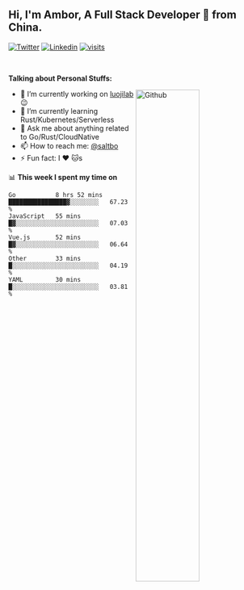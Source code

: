 ## Hi, I'm Ambor, A Full Stack Developer 🚀 from China.

[![Twitter](https://img.shields.io/badge/-saltbo-1ca0f1?style=flat&logo=twitter&logoColor=white)](https://twitter.com/rdsaltbo)
[![Linkedin](https://img.shields.io/badge/-saltbo-blue?style=flat&logo=Linkedin&logoColor=white)](https://www.linkedin.com/in/saltbo/)
[![visits](https://visitor.vercel.app/page/saltbo?color=light-green)](https://github.com/saltbo/)

&nbsp;  

**Talking about Personal Stuffs:**
<!-- Any image aligned to the right. Beware the width  -->
<img width="50%" align="right" alt="Github" src="https://raw.githubusercontent.com/saltbo/saltbo/master/images/git-header.svg" />

- 🔭 I’m currently working on [luojilab](https://github.com/luojilab) :wink:
- 🌱 I’m currently learning Rust/Kubernetes/Serverless
- 💬 Ask me about anything related to Go/Rust/CloudNative
- 📫 How to reach me: [@saltbo](https://twitter.com/rdsaltbo)
- ⚡ Fun fact: I :heart: :cat:s


📊 **This week I spent my time on**
<!--START_SECTION:waka-->
```text
Go           8 hrs 52 mins   ████████████████▓░░░░░░░░   67.23 % 
JavaScript   55 mins         █▓░░░░░░░░░░░░░░░░░░░░░░░   07.03 % 
Vue.js       52 mins         █▓░░░░░░░░░░░░░░░░░░░░░░░   06.64 % 
Other        33 mins         █░░░░░░░░░░░░░░░░░░░░░░░░   04.19 % 
YAML         30 mins         █░░░░░░░░░░░░░░░░░░░░░░░░   03.81 % 
```
<!--END_SECTION:waka-->
